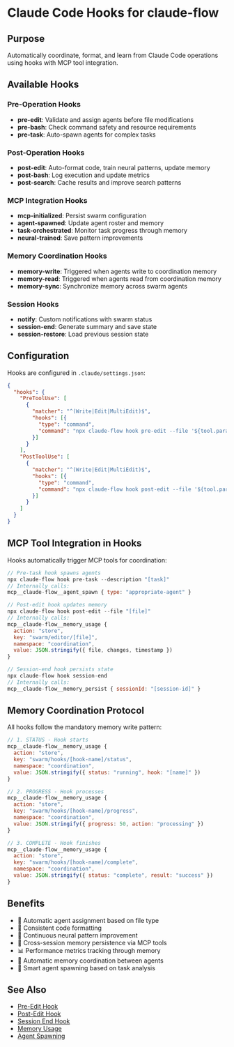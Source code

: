 # Claude Code Hooks for claude-flow

## Purpose
Automatically coordinate, format, and learn from Claude Code operations using hooks with MCP tool integration.

## Available Hooks

### Pre-Operation Hooks
- **pre-edit**: Validate and assign agents before file modifications
- **pre-bash**: Check command safety and resource requirements  
- **pre-task**: Auto-spawn agents for complex tasks

### Post-Operation Hooks
- **post-edit**: Auto-format code, train neural patterns, update memory
- **post-bash**: Log execution and update metrics
- **post-search**: Cache results and improve search patterns

### MCP Integration Hooks
- **mcp-initialized**: Persist swarm configuration
- **agent-spawned**: Update agent roster and memory
- **task-orchestrated**: Monitor task progress through memory
- **neural-trained**: Save pattern improvements

### Memory Coordination Hooks
- **memory-write**: Triggered when agents write to coordination memory
- **memory-read**: Triggered when agents read from coordination memory
- **memory-sync**: Synchronize memory across swarm agents

### Session Hooks
- **notify**: Custom notifications with swarm status
- **session-end**: Generate summary and save state
- **session-restore**: Load previous session state

## Configuration
Hooks are configured in `.claude/settings.json`:

```json
{
  "hooks": {
    "PreToolUse": [
      {
        "matcher": "^(Write|Edit|MultiEdit)$",
        "hooks": [{
          "type": "command",
          "command": "npx claude-flow hook pre-edit --file '${tool.params.file_path}' --memory-key 'swarm/editor/current'"
        }]
      }
    ],
    "PostToolUse": [
      {
        "matcher": "^(Write|Edit|MultiEdit)$",
        "hooks": [{
          "type": "command",
          "command": "npx claude-flow hook post-edit --file '${tool.params.file_path}' --memory-key 'swarm/editor/complete'"
        }]
      }
    ]
  }
}
```

## MCP Tool Integration in Hooks

Hooks automatically trigger MCP tools for coordination:

```javascript
// Pre-task hook spawns agents
npx claude-flow hook pre-task --description "[task]"
// Internally calls:
mcp__claude-flow__agent_spawn { type: "appropriate-agent" }

// Post-edit hook updates memory
npx claude-flow hook post-edit --file "[file]"
// Internally calls:
mcp__claude-flow__memory_usage {
  action: "store",
  key: "swarm/editor/[file]",
  namespace: "coordination",
  value: JSON.stringify({ file, changes, timestamp })
}

// Session-end hook persists state
npx claude-flow hook session-end
// Internally calls:
mcp__claude-flow__memory_persist { sessionId: "[session-id]" }
```

## Memory Coordination Protocol

All hooks follow the mandatory memory write pattern:

```javascript
// 1. STATUS - Hook starts
mcp__claude-flow__memory_usage {
  action: "store",
  key: "swarm/hooks/[hook-name]/status",
  namespace: "coordination",
  value: JSON.stringify({ status: "running", hook: "[name]" })
}

// 2. PROGRESS - Hook processes
mcp__claude-flow__memory_usage {
  action: "store",
  key: "swarm/hooks/[hook-name]/progress",
  namespace: "coordination",
  value: JSON.stringify({ progress: 50, action: "processing" })
}

// 3. COMPLETE - Hook finishes
mcp__claude-flow__memory_usage {
  action: "store",
  key: "swarm/hooks/[hook-name]/complete",
  namespace: "coordination",
  value: JSON.stringify({ status: "complete", result: "success" })
}
```

## Benefits
- 🤖 Automatic agent assignment based on file type
- 🎨 Consistent code formatting
- 🧠 Continuous neural pattern improvement  
- 💾 Cross-session memory persistence via MCP tools
- 📊 Performance metrics tracking through memory
- 🔄 Automatic memory coordination between agents
- 🎯 Smart agent spawning based on task analysis

## See Also
- [Pre-Edit Hook](./pre-edit.md)
- [Post-Edit Hook](./post-edit.md)
- [Session End Hook](./session-end.md)
- [Memory Usage](../memory/memory-usage.md)
- [Agent Spawning](../agents/agent-spawning.md)
